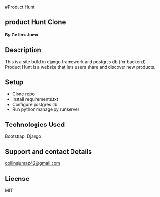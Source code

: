 #Product Hunt

## product Hunt Clone

#### By Collins Juma

## Description
This is a site build in django framework  and postgres db (for backend)
Product Hunt is a website that lets users share and discover new products. 


## Setup

* Clone repo
* Install requirements.txt
* Configure postgres db
* Run python manage.py runserver

## Technologies Used

Bootstrap, Django

## Support and contact Details

 collinsjumaz42@gmail.com

 ## License

MIT
